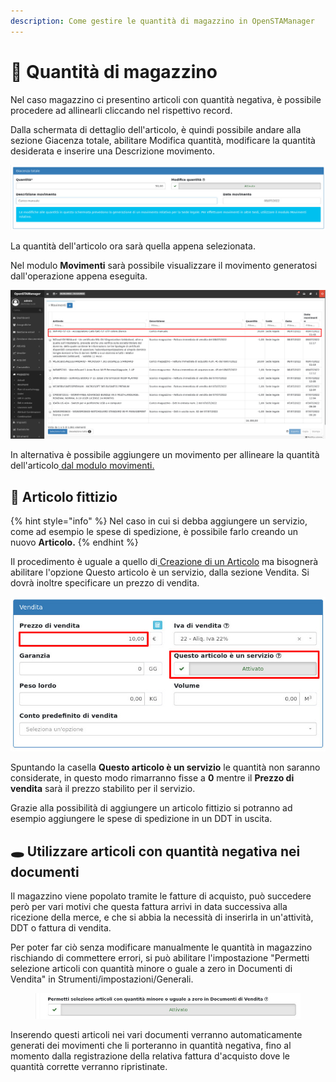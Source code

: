 ```yaml
---
description: Come gestire le quantità di magazzino in OpenSTAManager
---
```


# 🏢 Quantità di magazzino

Nel caso magazzino ci presentino articoli con quantità negativa, è possibile procedere ad allinearli cliccando nel rispettivo record.

Dalla schermata di dettaglio dell'articolo, è quindi possibile andare alla sezione Giacenza totale, abilitare Modifica quantità, modificare la quantità desiderata e inserire una Descrizione movimento.

![](<../../.gitbook/assets/image (1).png>)

La quantità dell'articolo ora sarà quella appena selezionata.

Nel modulo **Movimenti** sarà possibile visualizzare il movimento generatosi dall'operazione appena eseguita.

![](<../../.gitbook/assets/image (472).png>)

In alternativa è possibile aggiungere un movimento per allineare la quantità dell'articolo[ dal modulo movimenti.](https://docs.openstamanager.com/modules/magazzino/movimenti#creazione)

## 🤿 Articolo fittizio

{% hint style="info" %}
Nel caso in cui si debba aggiungere un servizio, come ad esempio le spese di spedizione, è possibile farlo creando un nuovo **Articolo.**
{% endhint %}

Il procedimento è uguale a quello di[ Creazione di un Articolo](https://docs.openstamanager.com/modules/magazzino/articoli-1#creazione) ma bisognerà abilitare l'opzione Questo articolo è un servizio, dalla sezione Vendita. Si dovrà inoltre specificare un prezzo di vendita.

![](<../../.gitbook/assets/image (467).png>)

Spuntando la casella **Questo articolo è un servizio** le quantità non saranno considerate, in questo modo rimarranno fisse a **0** mentre il **Prezzo di vendita** sarà il prezzo stabilito per il servizio.

Grazie alla possibilità di aggiungere un articolo fittizio si potranno ad esempio aggiungere le spese di spedizione in un DDT in uscita.

## 🕳️ Utilizzare articoli con quantità negativa nei documenti

Il magazzino viene popolato tramite le fatture di acquisto, può succedere però per vari motivi che questa fattura arrivi in data successiva alla ricezione della merce, e che si abbia la necessità di inserirla in un'attività, DDT o fattura di vendita.

Per poter far ciò senza modificare manualmente le quantità in magazzino rischiando di commettere errori, si può abilitare l'impostazione "Permetti selezione articoli con quantità minore o guale a zero in Documenti di Vendita" in Strumenti/impostazioni/Generali.

<figure><img src="../../.gitbook/assets/immagine (902).png" alt=""><figcaption></figcaption></figure>

Inserendo questi articoli nei vari documenti verranno automaticamente generati dei movimenti che li porteranno in quantità negativa, fino al momento dalla registrazione della relativa fattura d'acquisto dove le quantità corrette verranno ripristinate.&#x20;
